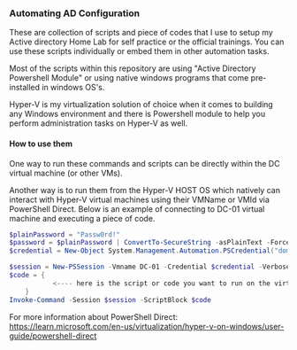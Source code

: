 ### Automating AD Configuration

These are collection of scripts and piece of codes that I use to setup my Active directory Home Lab for self practice or the official trainings. You can use these scripts individually or embed them in other automation tasks.

Most of the scripts within this repository are using "Active Directory Powershell Module" or using native windows programs that come pre-installed in windows OS's.

Hyper-V is my virtualization solution of choice when it comes to building any Windows environment and there is Powershell module to help you perform administration tasks on Hyper-V as well.

#### How to use them
One way to run these commands and scripts can be directly within the DC virtual machine (or other VMs).

Another way is to run them from the Hyper-V HOST OS which natively can interact with Hyper-V virtual machines using their VMName or VMId via PowerShell Direct. Below is an example of connecting to DC-01 virtual machine and executing a piece of code.

```powershell
$plainPassword = "Passw0rd!"
$password = $plainPassword | ConvertTo-SecureString -asPlainText -Force
$credential = New-Object System.Management.Automation.PSCredential("domain\administrator", $password)

$session = New-PSSession -Vmname DC-01 -Credential $credential -Verbose
$code = {
	       <---- here is the script or code you want to run on the virtual machine ---->
	}
Invoke-Command -Session $session -ScriptBlock $code
```
For more information about PowerShell Direct: https://learn.microsoft.com/en-us/virtualization/hyper-v-on-windows/user-guide/powershell-direct
